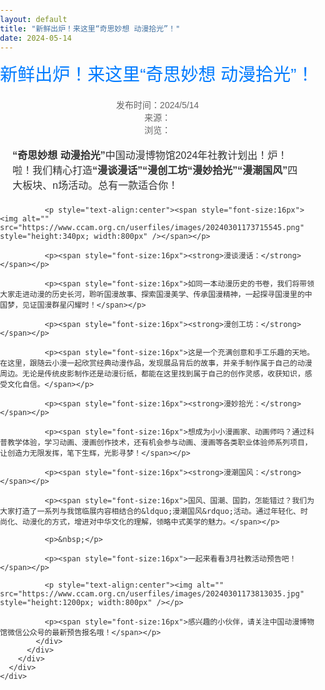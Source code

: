 ```yaml
---
layout: default  
title: "新鲜出炉！来这里“奇思妙想 动漫拾光”！" 
date: 2024-05-14  
---
```



<html>
<head>
  <style>
    /* 重置body的默认margin和padding */
    body {
      margin: 0;
      padding: 0;
      font-family: Arial, sans-serif;
      color: #333;
    }

    /* 页面的主要内容容器 */
    .content {
      padding: 20px;
      max-width: 1200px;
      margin: 0 auto; /* 居中 */
      text-align: center; /* 所有内容居中 */
    }

    /* 标题样式 */
    .title-box .title {
      font-size: 2em;
      color: #007BFF;
      margin-bottom: 20px;
    }

    /* 段落样式 */
    .content p {
      font-size: 16px;
      line-height: 1.5;
      margin: 20px 0; /* 段落上下间距 */
      padding: 0 20px; /* 设置左右页边距 */
      text-align: left; /* 段落内容左对齐 */
    }

    /* 图片居中 */
    .content img {
      display: block;
      margin: 0 auto;
    }

    /* 强调文字样式 */
    strong {
      font-weight: bold;
    }

    /* 公告描述样式 */
    .desc {
      font-size: 14px;
      color: #666;
    }

    /* 时间与来源信息居中 */
    .desc span {
      display: block;
      text-align: center;
    }

  </style>
</head>
<body>
  <!-- 主要内容 -->
  <div class="content">
    <div id="news-dtl" class="com-mar">
      <div class="center">
        <div class="news-detail">
          <div class="news-cont">
            <div class="title-box">
              <div class="title">新鲜出炉！来这里“奇思妙想 动漫拾光”！</div>
              <div class="desc">
                <span>发布时间：2024/5/14</span>
                <span>来源：</span>
                <span>浏览：<script src="/CN/news/count.aspx?id=340"></script></span>
              </div>
            </div>
            <div class="content">
              <p><span style="font-size:16px"><strong>&ldquo;奇思妙想 动漫拾光&rdquo;</strong>中国动漫博物馆2024年社教计划出！炉！啦！我们精心打造<strong>&ldquo;漫谈漫话&rdquo;&ldquo;漫创工坊&ldquo;漫妙拾光&rdquo;&ldquo;漫潮国风&rdquo;</strong>四大板块、n场活动。总有一款适合你！</span></p>

              <p style="text-align:center"><span style="font-size:16px"><img alt="" src="https://www.ccam.org.cn/userfiles/images/20240301173715545.png" style="height:340px; width:800px" /></span></p>

              <p><span style="font-size:16px"><strong>漫谈漫话：</strong></span></p>

              <p><span style="font-size:16px">如同一本动漫历史的书卷，我们将带领大家走进动漫的历史长河，聆听国漫故事、探索国漫美学、传承国漫精神，一起探寻国漫里的中国梦，见证国漫群星闪耀时！</span></p>

              <p><span style="font-size:16px"><strong>漫创工坊：</strong></span></p>

              <p><span style="font-size:16px">这是一个充满创意和手工乐趣的天地。在这里，跟随云小漫一起欣赏经典动漫作品，发现展品背后的故事，并亲手制作属于自己的动漫周边。无论是传统皮影制作还是动漫衍纸，都能在这里找到属于自己的创作灵感，收获知识，感受文化自信。</span></p>

              <p><span style="font-size:16px"><strong>漫妙拾光：</strong></span></p>

              <p><span style="font-size:16px">想成为小小漫画家、动画师吗？通过科普教学体验，学习动画、漫画创作技术，还有机会参与动画、漫画等各类职业体验师系列项目，让创造力无限发挥，笔下生辉，光影寻梦！</span></p>

              <p><span style="font-size:16px"><strong>漫潮国风：</strong></span></p>

              <p><span style="font-size:16px">国风、国潮、国韵，怎能错过？我们为大家打造了一系列与我馆临展内容相结合的&ldquo;漫潮国风&rdquo;活动。通过年轻化、时尚化、动漫化的方式，增进对中华文化的理解，领略中式美学的魅力。</span></p>

              <p>&nbsp;</p>

              <p><span style="font-size:16px">一起来看看3月社教活动预告吧！</span></p>

              <p style="text-align:center"><img alt="" src="https://www.ccam.org.cn/userfiles/images/20240301173813035.jpg" style="height:1200px; width:800px" /></p>

              <p><span style="font-size:16px">感兴趣的小伙伴，请关注中国动漫博物馆微信公众号的最新预告报名哦！</span></p>
            </div>
          </div>
        </div>
      </div>
    </div>
  </div>
</body>
</html>
